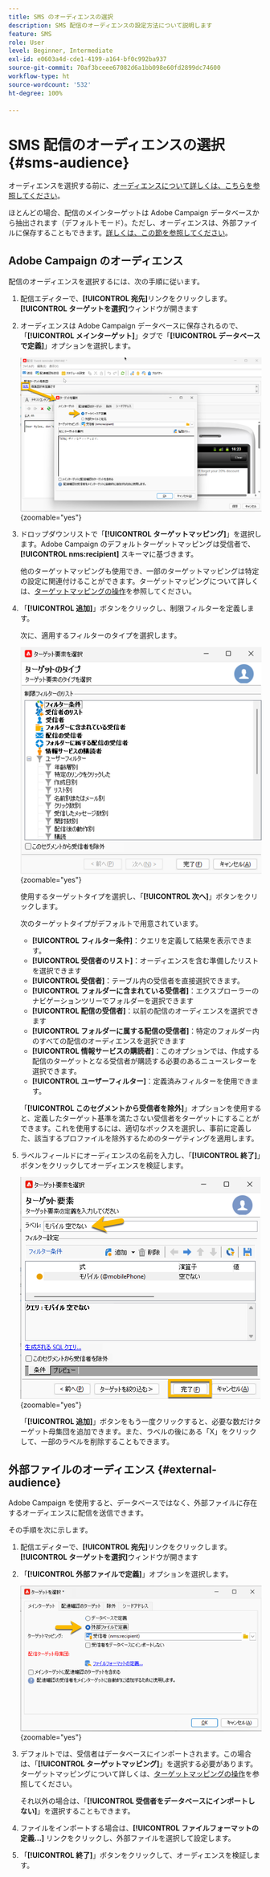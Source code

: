 ```yaml
---
title: SMS のオーディエンスの選択
description: SMS 配信のオーディエンスの設定方法について説明します
feature: SMS
role: User
level: Beginner, Intermediate
exl-id: e0603a4d-cde1-4199-a164-bf0c992ba937
source-git-commit: 70af3bceee67082d6a1bb098e60fd2899dc74600
workflow-type: ht
source-wordcount: '532'
ht-degree: 100%

---
```


# SMS 配信のオーディエンスの選択 {#sms-audience}

オーディエンスを選択する前に、[オーディエンスについて詳しくは、こちらを参照してください](../../audiences/gs-audiences.md)。

ほとんどの場合、配信のメインターゲットは Adobe Campaign データベースから抽出されます（デフォルトモード）。ただし、オーディエンスは、外部ファイルに保存することもできます。[詳しくは、この節を参照してください](#external-audience)。

## Adobe Campaign のオーディエンス

配信のオーディエンスを選択するには、次の手順に従います。

1. 配信エディターで、**[!UICONTROL 宛先]**&#x200B;リンクをクリックします。**[!UICONTROL ターゲットを選択]**&#x200B;ウィンドウが開きます

1. オーディエンスは Adobe Campaign データベースに保存されるので、「**[!UICONTROL メインターゲット]**」タブで「**[!UICONTROL データベースで定義]**」オプションを選択します。

   ![](assets/audience_to.png){zoomable="yes"}

1. ドロップダウンリストで「**[!UICONTROL ターゲットマッピング]**」を選択します。Adobe Campaign のデフォルトターゲットマッピングは受信者で、**[!UICONTROL nms:recipient]** スキーマに基づきます。

   他のターゲットマッピングも使用でき、一部のターゲットマッピングは特定の設定に関連付けることができます。ターゲットマッピングについて詳しくは、[ターゲットマッピングの操作](../../audiences/target-mappings.md)を参照してください。

1. 「**[!UICONTROL 追加]**」ボタンをクリックし、制限フィルターを定義します。

   次に、適用するフィルターのタイプを選択します。

   ![](assets/audience_filters.png){zoomable="yes"}

   使用するターゲットタイプを選択し、「**[!UICONTROL 次へ]**」ボタンをクリックします。

   次のターゲットタイプがデフォルトで用意されています。

   * **[!UICONTROL フィルター条件]**：クエリを定義して結果を表示できます。
   * **[!UICONTROL 受信者のリスト]**：オーディエンスを含む準備したリストを選択できます
   * **[!UICONTROL 受信者]**：テーブル内の受信者を直接選択できます。
   * **[!UICONTROL フォルダーに含まれている受信者]**：エクスプローラーのナビゲーションツリーでフォルダーを選択できます
   * **[!UICONTROL 配信の受信者]**：以前の配信のオーディエンスを選択できます
   * **[!UICONTROL フォルダーに属する配信の受信者]**：特定のフォルダー内のすべての配信のオーディエンスを選択できます
   * **[!UICONTROL 情報サービスの購読者]**：このオプションでは、作成する配信のターゲットとなる受信者が購読する必要のあるニュースレターを選択できます。
   * **[!UICONTROL ユーザーフィルター]**：定義済みフィルターを使用できます。

   「**[!UICONTROL このセグメントから受信者を除外]**」オプションを使用すると、定義したターゲット基準を満たさない受信者をターゲットにすることができます。これを使用するには、適切なボックスを選択し、事前に定義した、該当するプロファイルを除外するためのターゲティングを適用します。

1. ラベルフィールドにオーディエンスの名前を入力し、「**[!UICONTROL 終了]**」ボタンをクリックしてオーディエンスを検証します。

   ![](assets/audience_finish.png){zoomable="yes"}

   「**[!UICONTROL 追加]**」ボタンをもう一度クリックすると、必要な数だけターゲット母集団を追加できます。また、ラベルの後にある「X」をクリックして、一部のラベルを削除することもできます。

## 外部ファイルのオーディエンス {#external-audience}

Adobe Campaign を使用すると、データベースではなく、外部ファイルに存在するオーディエンスに配信を送信できます。

その手順を次に示します。

1. 配信エディターで、**[!UICONTROL 宛先]**&#x200B;リンクをクリックします。**[!UICONTROL ターゲットを選択]**&#x200B;ウィンドウが開きます

1. 「**[!UICONTROL 外部ファイルで定義]**」オプションを選択します。

   ![](assets/audience_externalfile.png){zoomable="yes"}

1. デフォルトでは、受信者はデータベースにインポートされます。この場合は、「**[!UICONTROL ターゲットマッピング]**」を選択する必要があります。ターゲットマッピングについて詳しくは、[ターゲットマッピングの操作](../../audiences/target-mappings.md)を参照してください。

   それ以外の場合は、「**[!UICONTROL 受信者をデータベースにインポートしない]**」を選択することもできます。

1. ファイルをインポートする場合は、**[!UICONTROL ファイルフォーマットの定義...]** リンクをクリックし、外部ファイルを選択して設定します。

1. 「**[!UICONTROL 終了]**」ボタンをクリックして、オーディエンスを検証します。
